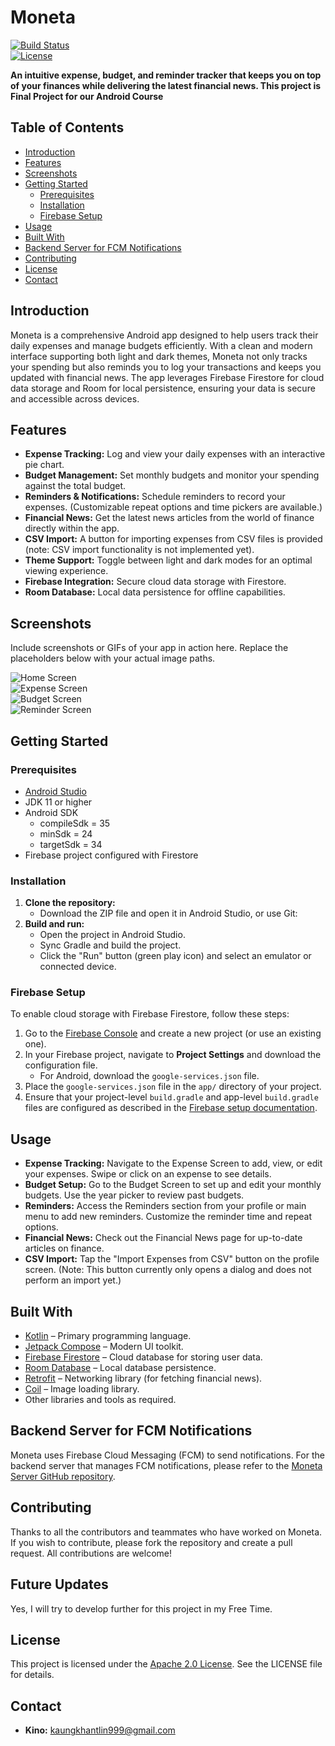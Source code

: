 # Moneta

[![Build Status](https://img.shields.io/badge/build-passing-brightgreen)](https://your-build-url)  
[![License](https://img.shields.io/badge/License-Apache%202.0-blue.svg)](https://opensource.org/licenses/Apache-2.0)

**An intuitive expense, budget, and reminder tracker that keeps you on top of your finances while delivering the latest financial news. This project is Final Project for our Android Course**

## Table of Contents

- [Introduction](#introduction)
- [Features](#features)
- [Screenshots](#screenshots)
- [Getting Started](#getting-started)
  - [Prerequisites](#prerequisites)
  - [Installation](#installation)
  - [Firebase Setup](#firebase-setup)
- [Usage](#usage)
- [Built With](#built-with)
- [Backend Server for FCM Notifications](#backend-server-for-fcm-notifications)
- [Contributing](#contributing)
- [License](#license)
- [Contact](#contact)

## Introduction

Moneta is a comprehensive Android app designed to help users track their daily expenses and manage budgets efficiently. With a clean and modern interface supporting both light and dark themes, Moneta not only tracks your spending but also reminds you to log your transactions and keeps you updated with financial news. The app leverages Firebase Firestore for cloud data storage and Room for local persistence, ensuring your data is secure and accessible across devices.

## Features

- **Expense Tracking:** Log and view your daily expenses with an interactive pie chart.
- **Budget Management:** Set monthly budgets and monitor your spending against the total budget.
- **Reminders & Notifications:** Schedule reminders to record your expenses. (Customizable repeat options and time pickers are available.)
- **Financial News:** Get the latest news articles from the world of finance directly within the app.
- **CSV Import:** A button for importing expenses from CSV files is provided (note: CSV import functionality is not implemented yet).
- **Theme Support:** Toggle between light and dark modes for an optimal viewing experience.
- **Firebase Integration:** Secure cloud data storage with Firestore.
- **Room Database:** Local data persistence for offline capabilities.

## Screenshots

Include screenshots or GIFs of your app in action here. Replace the placeholders below with your actual image paths.

![Home Screen](path/to/home_screenshot.png)  
![Expense Screen](path/to/expense_screenshot.png)  
![Budget Screen](path/to/budget_screenshot.png)  
![Reminder Screen](path/to/reminder_screenshot.png)  

## Getting Started

### Prerequisites

- [Android Studio](https://developer.android.com/studio)
- JDK 11 or higher
- Android SDK
  - compileSdk = 35
  - minSdk = 24
  - targetSdk = 34
- Firebase project configured with Firestore

### Installation

1. **Clone the repository:**
   - Download the ZIP file and open it in Android Studio, or use Git:
2. **Build and run:**
   - Open the project in Android Studio.
   - Sync Gradle and build the project.
   - Click the "Run" button (green play icon) and select an emulator or connected device.
  
### Firebase Setup

To enable cloud storage with Firebase Firestore, follow these steps:

1. Go to the [Firebase Console](https://console.firebase.google.com/) and create a new project (or use an existing one).
2. In your Firebase project, navigate to **Project Settings** and download the configuration file.  
   - For Android, download the `google-services.json` file.
3. Place the `google-services.json` file in the `app/` directory of your project.
4. Ensure that your project-level `build.gradle` and app-level `build.gradle` files are configured as described in the [Firebase setup documentation](https://firebase.google.com/docs/android/setup).

## Usage

- **Expense Tracking:** Navigate to the Expense Screen to add, view, or edit your expenses. Swipe or click on an expense to see details.
- **Budget Setup:** Go to the Budget Screen to set up and edit your monthly budgets. Use the year picker to review past budgets.
- **Reminders:** Access the Reminders section from your profile or main menu to add new reminders. Customize the reminder time and repeat options.
- **Financial News:** Check out the Financial News page for up-to-date articles on finance.
- **CSV Import:** Tap the "Import Expenses from CSV" button on the profile screen. (Note: This button currently only opens a dialog and does not perform an import yet.)

## Built With

- [Kotlin](https://kotlinlang.org/) – Primary programming language.
- [Jetpack Compose](https://developer.android.com/jetpack/compose) – Modern UI toolkit.
- [Firebase Firestore](https://firebase.google.com/docs/firestore) – Cloud database for storing user data.
- [Room Database](https://developer.android.com/training/data-storage/room) – Local database persistence.
- [Retrofit](https://square.github.io/retrofit/) – Networking library (for fetching financial news).
- [Coil](https://coil-kt.github.io/coil/) – Image loading library.
- Other libraries and tools as required.

## Backend Server for FCM Notifications

Moneta uses Firebase Cloud Messaging (FCM) to send notifications. For the backend server that manages FCM notifications, please refer to the [Moneta Server GitHub repository](https://github.com/AeliaWin/Moneta_server).


## Contributing

Thanks to all the contributors and teammates who have worked on Moneta. If you wish to contribute, please fork the repository and create a pull request. All contributions are welcome!

## Future Updates

Yes, I will try to develop further for this project in my Free Time.

## License

This project is licensed under the [Apache 2.0 License](LICENSE). See the LICENSE file for details.

## Contact

- **Kino:** [kaungkhantlin999@gmail.com](mailto:kaungkhantlin999@gmail.com)
